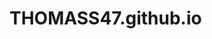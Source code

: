 # THOMASS47.github.io
<!DOCTYPE html>
<html>
<head>
  <meta http-equiv="refresh" content="5; URL=https://www.bitdegree.org/" />
</head>
</html>

